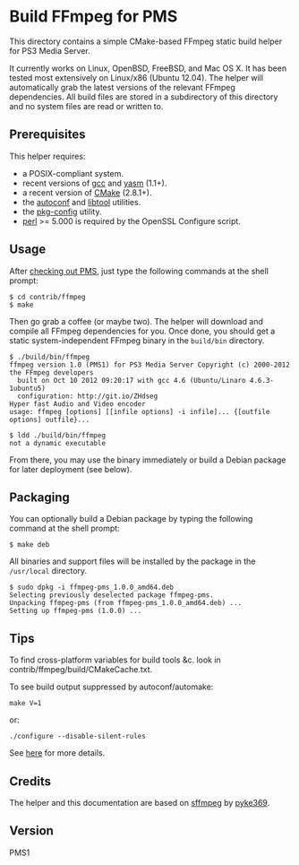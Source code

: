 # Build FFmpeg for PMS

This directory contains a simple CMake-based FFmpeg static build helper for PS3 Media Server.

It currently works on Linux, OpenBSD, FreeBSD, and Mac OS X. It has been tested most extensively on Linux/x86 (Ubuntu 12.04).
The helper will automatically grab the latest versions of the relevant FFmpeg dependencies. All build files are stored in a
subdirectory of this directory and no system files are read or written to.

## Prerequisites <a name="Prerequisites"></a>

This helper requires:

- a POSIX-compliant system.
- recent versions of [gcc](http://gcc.gnu.org/) and [yasm](http://yasm.tortall.net/) (1.1+).
- a recent version of [CMake](http://www.cmake.org/) (2.8.1+).
- the [autoconf](http://www.gnu.org/software/autoconf/) and [libtool](http://www.gnu.org/software/libtool/) utilities.
- the [pkg-config](http://www.freedesktop.org/wiki/Software/pkg-config) utility.
- [perl](http://www.perl.org/) >= 5.000 is required by the OpenSSL Configure script.

## Usage <a name="Usage"></a>

After [checking out PMS](https://github.com/ps3mediaserver/ps3mediaserver/blob/master/BUILD.md#short-instructions),
just type the following commands at the shell prompt:

    $ cd contrib/ffmpeg
    $ make

Then go grab a coffee (or maybe two). The helper will download and compile all FFmpeg dependencies for you.
Once done, you should get a static system-independent FFmpeg binary in the `build/bin` directory.

    $ ./build/bin/ffmpeg
    ffmpeg version 1.0 (PMS1) for PS3 Media Server Copyright (c) 2000-2012 the FFmpeg developers
      built on Oct 10 2012 09:20:17 with gcc 4.6 (Ubuntu/Linaro 4.6.3-1ubuntu5)
      configuration: http://git.io/ZHdseg
    Hyper fast Audio and Video encoder
    usage: ffmpeg [options] [[infile options] -i infile]... {[outfile options] outfile}...

    $ ldd ./build/bin/ffmpeg
    not a dynamic executable

From there, you may use the binary immediately or build a Debian package for later deployment (see below).

## Packaging <a name="Packaging"></a>

You can optionally build a Debian package by typing the following command at the shell prompt:

    $ make deb

All binaries and support files will be installed by the package in the `/usr/local` directory.

    $ sudo dpkg -i ffmpeg-pms_1.0.0_amd64.deb
    Selecting previously deselected package ffmpeg-pms.
    Unpacking ffmpeg-pms (from ffmpeg-pms_1.0.0_amd64.deb) ...
    Setting up ffmpeg-pms (1.0.0) ...

## Tips <a name="Tips"></a>

To find cross-platform variables for build tools &c. look in contrib/ffmpeg/build/CMakeCache.txt.

To see build output suppressed by autoconf/automake:

    make V=1

or:

    ./configure --disable-silent-rules

See [here](https://lists.gnu.org/archive/html/bug-autoconf/2012-01/msg00009.html) for more details.

## Credits <a name="Credits"></a>

The helper and this documentation are based on [sffmpeg](https://github.com/pyke369/sffmpeg) by [pyke369](https://github.com/pyke369).

## Version <a name="Version"></a>

PMS1
